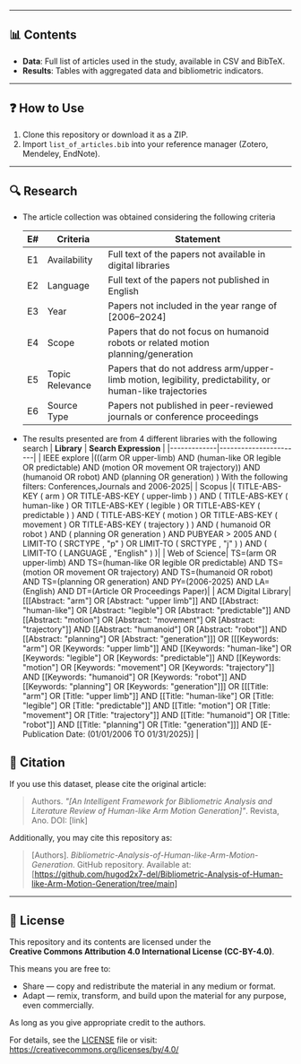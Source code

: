 
---

## 📊 Contents

- **Data**: Full list of articles used in the study, available in CSV and BibTeX.  
- **Results**: Tables with aggregated data and bibliometric indicators.   

---

## ❓ How to Use

1. Clone this repository or download it as a ZIP.  
2. Import `list_of_articles.bib` into your reference manager (Zotero, Mendeley, EndNote).  

---

## 🔍 Research 
- The article collection was obtained considering the following criteria

  | **E#** | **Criteria**   | **Statement**                                                                 |
  |--------|----------------|-------------------------------------------------------------------------------|
  | E1     | Availability   | Full text of the papers not available in digital libraries                    |
  | E2     | Language       | Full text of the papers not published in English                              |
  | E3     | Year           | Papers not included in the year range of [2006–2024]                          |
  | E4     | Scope          | Papers that do not focus on humanoid robots or related motion planning/generation |
  | E5     | Topic Relevance| Papers that do not address arm/upper-limb motion, legibility, predictability, or human-like trajectories |
  | E6     | Source Type    | Papers not published in peer-reviewed journals or conference proceedings      |

- The results presented are from 4 different libraries with the following search
  | **Library** | **Search Expression** |
  |-------------|-----------------------|
  | IEEE explore |(((arm OR upper-limb) AND (human-like OR legible OR predictable) AND (motion OR movement OR trajectory)) AND (humanoid OR robot) AND (planning OR generation) ) With the following filters: Conferences,Journals and 2006-2025|
  | Scopus |( TITLE-ABS-KEY ( arm ) OR TITLE-ABS-KEY ( upper-limb ) ) AND ( TITLE-ABS-KEY ( human-like ) OR TITLE-ABS-KEY ( legible ) OR TITLE-ABS-KEY ( predictable ) ) AND ( TITLE-ABS-KEY ( motion ) OR TITLE-ABS-KEY ( movement ) OR TITLE-ABS-KEY ( trajectory ) ) AND ( humanoid OR robot ) AND ( planning OR generation ) AND PUBYEAR > 2005 AND ( LIMIT-TO ( SRCTYPE , "p" ) OR LIMIT-TO ( SRCTYPE , "j" ) ) AND ( LIMIT-TO ( LANGUAGE , "English" ) )|
  | Web of Science| TS=(arm OR upper-limb) AND TS=(human-like OR legible OR predictable) AND TS=(motion OR movement OR trajectory) AND TS=(humanoid OR robot) AND TS=(planning OR generation) AND PY=(2006-2025) AND LA=(English) AND DT=(Article OR Proceedings Paper)|
  | ACM Digital Library| [[[Abstract: "arm"] OR [Abstract: "upper limb"]] AND [[Abstract: "human-like"] OR [Abstract: "legible"] OR [Abstract: "predictable"]] AND [[Abstract: "motion"] OR [Abstract: "movement"] OR [Abstract: "trajectory"]] AND [[Abstract: "humanoid"] OR [Abstract: "robot"]] AND [[Abstract: "planning"] OR [Abstract: "generation"]]] OR [[[Keywords: "arm"] OR [Keywords: "upper limb"]] AND [[Keywords: "human-like"] OR [Keywords: "legible"] OR [Keywords: "predictable"]] AND [[Keywords: "motion"] OR [Keywords: "movement"] OR [Keywords: "trajectory"]] AND [[Keywords: "humanoid"] OR [Keywords: "robot"]] AND [[Keywords: "planning"] OR [Keywords: "generation"]]] OR [[[Title: "arm"] OR [Title: "upper limb"]] AND [[Title: "human-like"] OR [Title: "legible"] OR [Title: "predictable"]] AND [[Title: "motion"] OR [Title: "movement"] OR [Title: "trajectory"]] AND [[Title: "humanoid"] OR [Title: "robot"]] AND [[Title: "planning"] OR [Title: "generation"]]] AND [E-Publication Date: (01/01/2006 TO 01/31/2025)] |

## 📖 Citation

If you use this dataset, please cite the original article:

> Authors. *"[An Intelligent Framework for Bibliometric Analysis and Literature Review of Human-like Arm Motion Generation]"*. Revista, Ano. DOI: [link]

Additionally, you may cite this repository as:

> [Authors]. *Bibliometric-Analysis-of-Human-like-Arm-Motion-Generation*. GitHub repository. Available at: [https://github.com/hugod2x7-del/Bibliometric-Analysis-of-Human-like-Arm-Motion-Generation/tree/main]

---

## 📝 License

This repository and its contents are licensed under the  
**Creative Commons Attribution 4.0 International License (CC-BY-4.0)**.  

This means you are free to:  
- Share — copy and redistribute the material in any medium or format.  
- Adapt — remix, transform, and build upon the material for any purpose, even commercially.  

As long as you give appropriate credit to the authors.  

For details, see the [LICENSE](LICENSE) file or visit:  
https://creativecommons.org/licenses/by/4.0/
